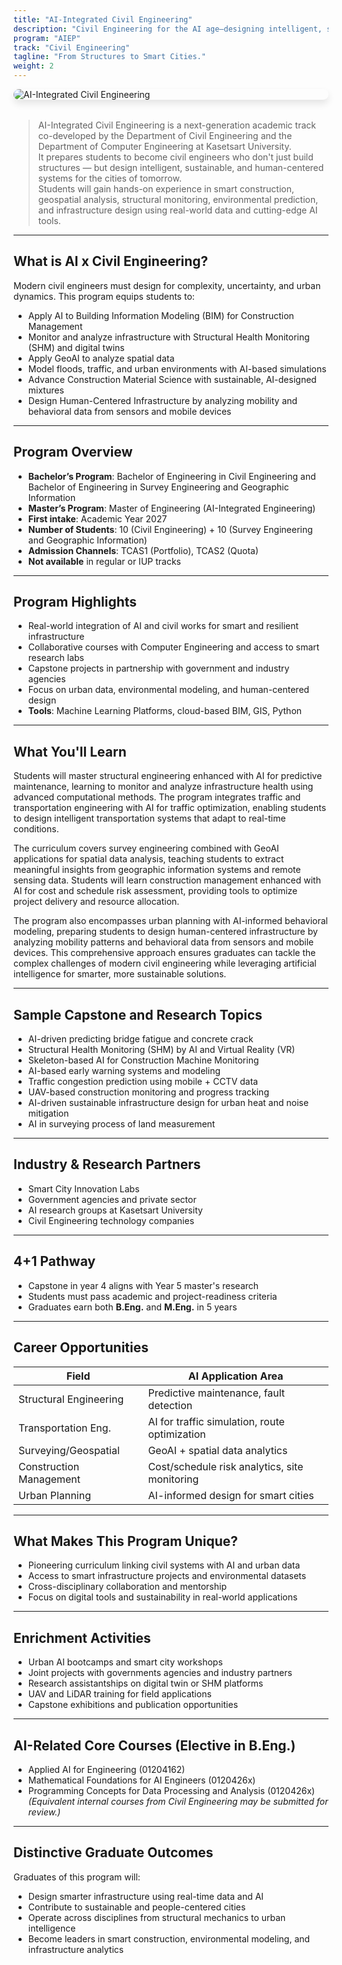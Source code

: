 ```yaml
---
title: "AI-Integrated Civil Engineering"
description: "Civil Engineering for the AI age—designing intelligent, sustainable, and data-driven infrastructure."
program: "AIEP"
track: "Civil Engineering"
tagline: "From Structures to Smart Cities."
weight: 2
---
```


<img src="../../../img/banners/civil-hero.png" alt="AI-Integrated Civil Engineering" style="max-width: 100%; height: auto; margin: 0 0 2rem 0; border-radius: 1rem; box-shadow: 0 6px 12px rgba(0,0,0,0.1); display: block;" />

> AI-Integrated Civil Engineering is a next-generation academic track co-developed by the Department of Civil Engineering and the Department of Computer Engineering at Kasetsart University.  
> It prepares students to become civil engineers who don't just build structures — but design intelligent, sustainable, and human-centered systems for the cities of tomorrow.  
> Students will gain hands-on experience in smart construction, geospatial analysis, structural monitoring, environmental prediction, and infrastructure design using real-world data and cutting-edge AI tools.

---

##  What is AI x Civil Engineering?
Modern civil engineers must design for complexity, uncertainty, and urban dynamics. This program equips students to:

- Apply AI to Building Information Modeling (BIM) for Construction Management  
- Monitor and analyze infrastructure with Structural Health Monitoring (SHM) and digital twins  
- Apply GeoAI to analyze spatial data  
- Model floods, traffic, and urban environments with AI-based simulations  
- Advance Construction Material Science with sustainable, AI-designed mixtures  
- Design Human-Centered Infrastructure by analyzing mobility and behavioral data from sensors and mobile devices  

---

##  Program Overview
-  **Bachelor’s Program**: Bachelor of Engineering in Civil Engineering and Bachelor of Engineering in Survey Engineering and Geographic Information  
-  **Master’s Program**: Master of Engineering (AI-Integrated Engineering)  
-  **First intake**: Academic Year 2027  
-  **Number of Students**: 10 (Civil Engineering) + 10 (Survey Engineering and Geographic Information)  
-  **Admission Channels**: TCAS1 (Portfolio), TCAS2 (Quota)  
-  **Not available** in regular or IUP tracks  

---

##  Program Highlights
- Real-world integration of AI and civil works for smart and resilient infrastructure  
- Collaborative courses with Computer Engineering and access to smart research labs  
- Capstone projects in partnership with government and industry agencies  
- Focus on urban data, environmental modeling, and human-centered design  
- **Tools**: Machine Learning Platforms, cloud-based BIM, GIS, Python  

---

##  What You'll Learn

Students will master structural engineering enhanced with AI for predictive maintenance, learning to monitor and analyze infrastructure health using advanced computational methods. The program integrates traffic and transportation engineering with AI for traffic optimization, enabling students to design intelligent transportation systems that adapt to real-time conditions.

The curriculum covers survey engineering combined with GeoAI applications for spatial data analysis, teaching students to extract meaningful insights from geographic information systems and remote sensing data. Students will learn construction management enhanced with AI for cost and schedule risk assessment, providing tools to optimize project delivery and resource allocation.

The program also encompasses urban planning with AI-informed behavioral modeling, preparing students to design human-centered infrastructure by analyzing mobility patterns and behavioral data from sensors and mobile devices. This comprehensive approach ensures graduates can tackle the complex challenges of modern civil engineering while leveraging artificial intelligence for smarter, more sustainable solutions.  

---

##  Sample Capstone and Research Topics
- AI-driven predicting bridge fatigue and concrete crack  
- Structural Health Monitoring (SHM) by AI and Virtual Reality (VR)  
- Skeleton-based AI for Construction Machine Monitoring  
- AI-based early warning systems and modeling  
- Traffic congestion prediction using mobile + CCTV data  
- UAV-based construction monitoring and progress tracking  
- AI-driven sustainable infrastructure design for urban heat and noise mitigation  
- AI in surveying process of land measurement  

---

##  Industry & Research Partners
- Smart City Innovation Labs  
- Government agencies and private sector  
- AI research groups at Kasetsart University  
- Civil Engineering technology companies  

---

##  4+1 Pathway
- Capstone in year 4 aligns with Year 5 master's research  
- Students must pass academic and project-readiness criteria  
- Graduates earn both **B.Eng.** and **M.Eng.** in 5 years  

---

##  Career Opportunities
| Field                  | AI Application Area |
|------------------------|----------------------|
| Structural Engineering | Predictive maintenance, fault detection |
| Transportation Eng.    | AI for traffic simulation, route optimization |
| Surveying/Geospatial   | GeoAI + spatial data analytics |
| Construction Management| Cost/schedule risk analytics, site monitoring |
| Urban Planning         | AI-informed design for smart cities |

---

##  What Makes This Program Unique?
- Pioneering curriculum linking civil systems with AI and urban data  
- Access to smart infrastructure projects and environmental datasets  
- Cross-disciplinary collaboration and mentorship  
- Focus on digital tools and sustainability in real-world applications  

---

##  Enrichment Activities
- Urban AI bootcamps and smart city workshops  
- Joint projects with governments agencies and industry partners  
- Research assistantships on digital twin or SHM platforms  
- UAV and LiDAR training for field applications  
- Capstone exhibitions and publication opportunities  

---

##  AI-Related Core Courses (Elective in B.Eng.)
- Applied AI for Engineering (01204162)  
- Mathematical Foundations for AI Engineers (0120426x)  
- Programming Concepts for Data Processing and Analysis (0120426x)  
*(Equivalent internal courses from Civil Engineering may be submitted for review.)*

---

##  Distinctive Graduate Outcomes
Graduates of this program will:  

- Design smarter infrastructure using real-time data and AI  
- Contribute to sustainable and people-centered cities  
- Operate across disciplines from structural mechanics to urban intelligence  
- Become leaders in smart construction, environmental modeling, and infrastructure analytics  
